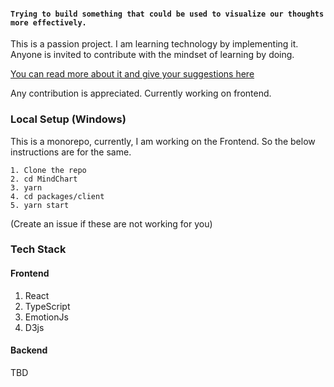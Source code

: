 
#### `Trying to build something that could be used to visualize our thoughts more effectively.`

This is a passion project. I am learning technology by implementing it. Anyone is invited to contribute with the mindset of learning by doing.

[You can read more about it and give your suggestions here](https://alike-stag-3a4.notion.site/Mind-Chart-97668ec9dbbe49cda72c19f0259a2870)

Any contribution is appreciated. Currently working on frontend.

### Local Setup (Windows)
This is a monorepo, currently, I am working on the Frontend. So the below instructions are for the same.
```
1. Clone the repo
2. cd MindChart
3. yarn
4. cd packages/client
5. yarn start
```
(Create an issue if these are not working for you)

### Tech Stack
#### Frontend
1. React
2. TypeScript
3. EmotionJs
4. D3js
#### Backend
TBD
